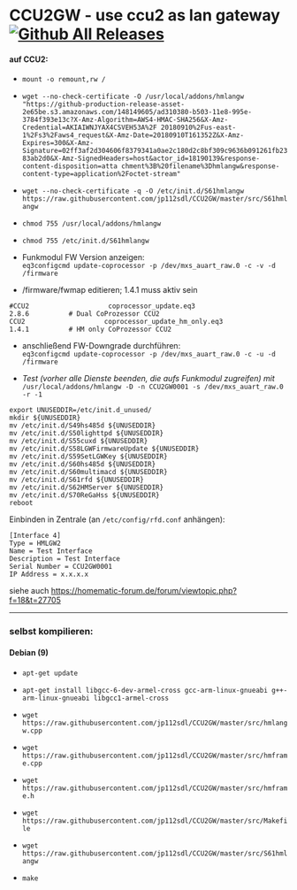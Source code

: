 # CCU2GW - use ccu2 as lan gateway [![Github All Releases](https://img.shields.io/github/downloads/jp112sdl/CCU2GW/total.svg)](https://github.com/jp112sdl/CCU2GW/releases) 

#### auf CCU2:
- `mount -o remount,rw /`
- `wget --no-check-certificate -O /usr/local/addons/hmlangw "https://github-production-release-asset-2e65be.s3.amazonaws.com/148149605/ad310380-b503-11e8-995e-3784f393e13c?X-Amz-Algorithm=AWS4-HMAC-SHA256&X-Amz-Credential=AKIAIWNJYAX4CSVEH53A%2F
20180910%2Fus-east-1%2Fs3%2Faws4_request&X-Amz-Date=20180910T161352Z&X-Amz-Expires=300&X-Amz-Signature=02ff3af2d304606f8379341a0ae2c180d2c8bf309c9636b091261fb2383ab2d0&X-Amz-SignedHeaders=host&actor_id=18190139&response-content-disposition=atta
chment%3B%20filename%3Dhmlangw&response-content-type=application%2Foctet-stream"`
- `wget --no-check-certificate -q -O /etc/init.d/S61hmlangw https://raw.githubusercontent.com/jp112sdl/CCU2GW/master/src/S61hmlangw`
- `chmod 755 /usr/local/addons/hmlangw`
- `chmod 755 /etc/init.d/S61hmlangw`

- Funkmodul FW Version anzeigen:<br/>
`eq3configcmd update-coprocessor -p /dev/mxs_auart_raw.0 -c -v -d /firmware`

- /firmware/fwmap editieren; 1.4.1 muss aktiv sein<br/>
```
#CCU2                    coprocessor_update.eq3                          2.8.6          # Dual CoProzessor CCU2
CCU2                    coprocessor_update_hm_only.eq3                1.4.1          # HM only CoProzessor CCU2
```
- anschließend FW-Downgrade durchführen:<br/>
`eq3configcmd update-coprocessor -p /dev/mxs_auart_raw.0 -c -u -d /firmware`

- _Test (vorher alle Dienste beenden, die aufs Funkmodul zugreifen) mit_<br/>
`/usr/local/addons/hmlangw -D -n CCU2GW0001 -s /dev/mxs_auart_raw.0 -r -1`

```
export UNUSEDDIR=/etc/init.d_unused/
mkdir ${UNUSEDDIR}
mv /etc/init.d/S49hs485d ${UNUSEDDIR}
mv /etc/init.d/S50lighttpd ${UNUSEDDIR}
mv /etc/init.d/S55cuxd ${UNUSEDDIR}
mv /etc/init.d/S58LGWFirmwareUpdate ${UNUSEDDIR}
mv /etc/init.d/S59SetLGWKey ${UNUSEDDIR}
mv /etc/init.d/S60hs485d ${UNUSEDDIR}
mv /etc/init.d/S60multimacd ${UNUSEDDIR}
mv /etc/init.d/S61rfd ${UNUSEDDIR}
mv /etc/init.d/S62HMServer ${UNUSEDDIR}
mv /etc/init.d/S70ReGaHss ${UNUSEDDIR}
reboot
```

Einbinden in Zentrale (an `/etc/config/rfd.conf` anhängen):
```
[Interface 4]
Type = HMLGW2
Name = Test Interface
Description = Test Interface
Serial Number = CCU2GW0001
IP Address = x.x.x.x
```
siehe auch https://homematic-forum.de/forum/viewtopic.php?f=18&t=27705

<hr/>

### selbst kompilieren:
#### Debian (9)
- `apt-get update`
- `apt-get install libgcc-6-dev-armel-cross gcc-arm-linux-gnueabi g++-arm-linux-gnueabi libgcc1-armel-cross`

- `wget https://raw.githubusercontent.com/jp112sdl/CCU2GW/master/src/hmlangw.cpp`
- `wget https://raw.githubusercontent.com/jp112sdl/CCU2GW/master/src/hmframe.cpp`
- `wget https://raw.githubusercontent.com/jp112sdl/CCU2GW/master/src/hmframe.h`
- `wget https://raw.githubusercontent.com/jp112sdl/CCU2GW/master/src/Makefile`
- `wget https://raw.githubusercontent.com/jp112sdl/CCU2GW/master/src/S61hmlangw`

- `make`
